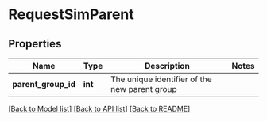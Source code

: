 # RequestSimParent

## Properties
Name | Type | Description | Notes
------------ | ------------- | ------------- | -------------
**parent_group_id** | **int** | The unique identifier of the new parent group | 

[[Back to Model list]](../../README.md#documentation-for-models) [[Back to API list]](../../README.md#documentation-for-api-endpoints) [[Back to README]](../../README.md)

